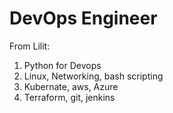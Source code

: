 # DevOps Engineer

From Lilit:
1. Python for Devops
2. Linux, Networking, bash scripting
3. Kubernate, aws, Azure
4. Terraform, git, jenkins
